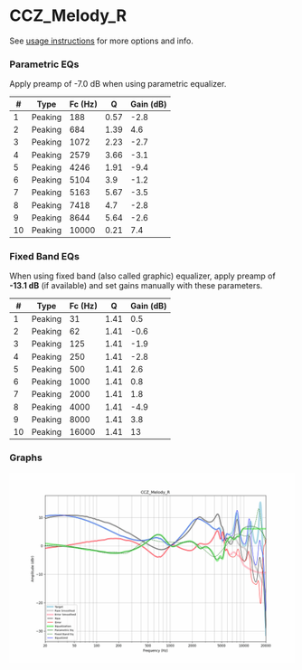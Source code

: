 # CCZ_Melody_R
See [usage instructions](https://github.com/jaakkopasanen/AutoEq#usage) for more options and info.

### Parametric EQs
Apply preamp of -7.0 dB when using parametric equalizer.

|   # | Type    |   Fc (Hz) |    Q |   Gain (dB) |
|-----|---------|-----------|------|-------------|
|   1 | Peaking |       188 | 0.57 |        -2.8 |
|   2 | Peaking |       684 | 1.39 |         4.6 |
|   3 | Peaking |      1072 | 2.23 |        -2.7 |
|   4 | Peaking |      2579 | 3.66 |        -3.1 |
|   5 | Peaking |      4246 | 1.91 |        -9.4 |
|   6 | Peaking |      5104 | 3.9  |        -1.2 |
|   7 | Peaking |      5163 | 5.67 |        -3.5 |
|   8 | Peaking |      7418 | 4.7  |        -2.8 |
|   9 | Peaking |      8644 | 5.64 |        -2.6 |
|  10 | Peaking |     10000 | 0.21 |         7.4 |

### Fixed Band EQs
When using fixed band (also called graphic) equalizer, apply preamp of **-13.1 dB** (if available) and set gains manually with these parameters.

|   # | Type    |   Fc (Hz) |    Q |   Gain (dB) |
|-----|---------|-----------|------|-------------|
|   1 | Peaking |        31 | 1.41 |         0.5 |
|   2 | Peaking |        62 | 1.41 |        -0.6 |
|   3 | Peaking |       125 | 1.41 |        -1.9 |
|   4 | Peaking |       250 | 1.41 |        -2.8 |
|   5 | Peaking |       500 | 1.41 |         2.6 |
|   6 | Peaking |      1000 | 1.41 |         0.8 |
|   7 | Peaking |      2000 | 1.41 |         1.8 |
|   8 | Peaking |      4000 | 1.41 |        -4.9 |
|   9 | Peaking |      8000 | 1.41 |         3.8 |
|  10 | Peaking |     16000 | 1.41 |        13   |

### Graphs
![](./CCZ_Melody_R.png)
